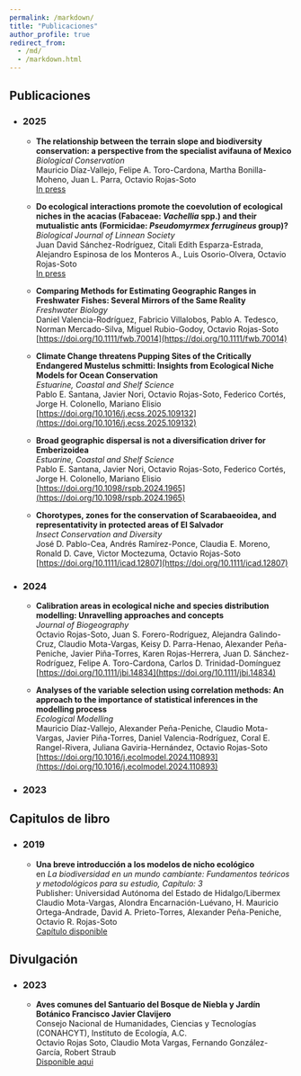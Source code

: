 ```yaml
---
permalink: /markdown/
title: "Publicaciones"
author_profile: true
redirect_from: 
  - /md/
  - /markdown.html
---
```


## Publicaciones

* ### 2025
  * **The relationship between the terrain slope and biodiversity conservation: a perspective from the specialist avifauna of Mexico**<br>
*Biological Conservation*<br>
Mauricio Díaz-Vallejo, Felipe A. Toro-Cardona, Martha Bonilla-Moheno, Juan L. Parra, Octavio Rojas-Soto<br>
[In press]()

  * **Do ecological interactions promote the coevolution of ecological niches in the acacias (Fabaceae: *Vachellia* spp.) and their mutualistic ants (Formicidae: *Pseudomyrmex ferrugineus* group)?** <br>
*Biological Journal of Linnean Society*<br>
Juan David Sánchez-Rodríguez, Citali Edith Esparza-Estrada, Alejandro Espinosa de los Monteros A., Luis Osorio-Olvera, Octavio Rojas-Soto<br>
[In press]()

  * **Comparing Methods for Estimating Geographic Ranges in Freshwater Fishes: Several Mirrors of the Same Reality**<br>
*Freshwater Biology*<br>
Daniel Valencia-Rodríguez, Fabricio Villalobos, Pablo A. Tedesco, Norman Mercado-Silva, Miguel Rubio-Godoy, Octavio Rojas-Soto<br>
[https://doi.org/10.1111/fwb.70014](https://doi.org/10.1111/fwb.70014)

  * **Climate Change threatens Pupping Sites of the Critically Endangered Mustelus schmitti: Insights from Ecological Niche Models for Ocean Conservation**<br>
*Estuarine, Coastal and Shelf Science*<br>
Pablo E. Santana, Javier Nori, Octavio Rojas-Soto, Federico Cortés, Jorge H. Colonello, Mariano Elisio<br>
[https://doi.org/10.1016/j.ecss.2025.109132](https://doi.org/10.1016/j.ecss.2025.109132)

  * **Broad geographic dispersal is not a diversification driver for Emberizoidea**<br>
*Estuarine, Coastal and Shelf Science*<br>
Pablo E. Santana, Javier Nori, Octavio Rojas-Soto, Federico Cortés, Jorge H. Colonello, Mariano Elisio<br>
[https://doi.org/10.1098/rspb.2024.1965](https://doi.org/10.1098/rspb.2024.1965)

  * **Chorotypes, zones for the conservation of Scarabaeoidea, and representativity in protected areas of El Salvador**<br>
*Insect Conservation and Diversity*<br>
José D. Pablo-Cea, Andrés Ramírez-Ponce, Claudia E. Moreno, Ronald D. Cave, Victor Moctezuma, Octavio Rojas-Soto<br>
[https://doi.org/10.1111/icad.12807](https://doi.org/10.1111/icad.12807)


* ### 2024
  * **Calibration areas in ecological niche and species distribution modelling: Unravelling approaches and concepts**<br>
_Journal of Biogeography_<br>
Octavio Rojas-Soto, Juan S. Forero-Rodríguez, Alejandra Galindo-Cruz, Claudio Mota-Vargas, Keisy D. Parra-Henao, Alexander Peña-Peniche, Javier Piña-Torres, Karen Rojas-Herrera, Juan D. Sánchez-Rodríguez, Felipe A. Toro-Cardona, Carlos D. Trinidad-Domínguez<br>
[https://doi.org/10.1111/jbi.14834](https://doi.org/10.1111/jbi.14834)

  * **Analyses of the variable selection using correlation methods: An approach to the importance of statistical inferences in the modelling process**<br>
*Ecological Modelling*<br>
Mauricio Díaz-Vallejo, Alexander Peña-Peniche, Claudio Mota-Vargas, Javier Piña-Torres, Daniel Valencia-Rodríguez, Coral E. Rangel-Rivera, Juliana Gaviria-Hernández, Octavio Rojas-Soto<br>
[https://doi.org/10.1016/j.ecolmodel.2024.110893](https://doi.org/10.1016/j.ecolmodel.2024.110893)


* ### 2023


## Capitulos de libro
* ### 2019
  * **Una breve introducción a los modelos de nicho ecológico**<br>
en _La biodiversidad en un mundo cambiante: Fundamentos teóricos y metodológicos para su estudio, Capítulo: 3_<br>
Publisher: Universidad Autónoma del Estado de Hidalgo/Libermex<br>
Claudio Mota-Vargas, Alondra Encarnación-Luévano, H. Mauricio Ortega-Andrade, David A. Prieto-Torres, Alexander Peña-Peniche, Octavio R. Rojas-Soto<br>
[Capítulo disponible](https://www.researchgate.net/publication/339181920_Una_breve_introduccion_a_los_modelos_de_nicho_ecologico)


## Divulgación

* ### 2023
  * **Aves comunes del Santuario del Bosque de Niebla y Jardín Botánico Francisco Javier Clavijero**<br>
Consejo Nacional de Humanidades, Ciencias y Tecnologías (CONAHCYT), Instituto de Ecología, A.C.<br>
Octavio Rojas Soto, Claudio Mota Vargas, Fernando González-García, Robert Straub<br>
[Disponible aqui](https://libros.inecol.mx/index.php/libros/catalog/view/580/771/4061)

